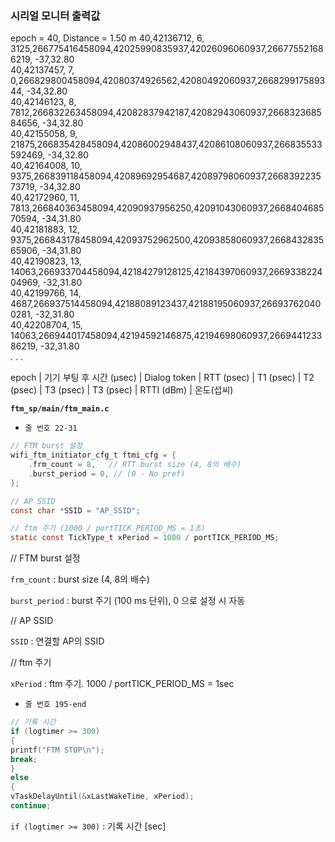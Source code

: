 ### 시리얼 모니터 출력값    
   
epoch = 40, Distance = 1.50 m
40,42136712,     6,   3125,266775416458094,42025990835937,42026096060937,266775521686219,   -37,32.80  
40,42137457,     7,      0,266829800458094,42080374926562,42080492060937,266829917589344,   -34,32.80  
40,42146123,     8,   7812,266832263458094,42082837942187,42082943060937,266832368584656,   -34,32.80  
40,42155058,     9,  21875,266835428458094,42086002948437,42086108060937,266835533592469,   -34,32.80  
40,42164008,    10,   9375,266839118458094,42089692954687,42089798060937,266839223573719,   -34,32.80  
40,42172960,    11,   7813,266840363458094,42090937956250,42091043060937,266840468570594,   -34,31.80  
40,42181883,    12,   9375,266843178458094,42093752962500,42093858060937,266843283565906,   -34,31.80  
40,42190823,    13,  14063,266933704458094,42184279128125,42184397060937,266933822404969,   -32,31.80  
40,42199766,    14,   4687,266937514458094,42188089123437,42188195060937,266937620400281,   -32,31.80  
40,42208704,    15,  14063,266944017458094,42194592146875,42194698060937,266944123386219,   -32,31.80  
.
.
.

epoch | 기기 부팅 후 시간 (µsec) | Dialog token | RTT (psec) | T1 (psec) | T2 (psec) | T3 (psec) | T3 (psec) | RTTI (dBm) | 온도(섭씨)  


**`ftm_sp/main/ftm_main.c`**

- `줄 번호 22-31`

```c
// FTM burst 설정
wifi_ftm_initiator_cfg_t ftmi_cfg = {
    .frm_count = 8,   // RTT burst size (4, 8의 배수)
    .burst_period = 0, // (0 - No pref)
};

// AP SSID
const char *SSID = "AP_SSID";

// ftm 주기 (1000 / portTICK_PERIOD_MS = 1초)
static const TickType_t xPeriod = 1000 / portTICK_PERIOD_MS;
```

// FTM burst 설정

`frm_count` : burst size (4, 8의 배수)

`burst_period` : burst 주기 (100 ms 단위), 0 으로 설정 시 자동

// AP SSID 

`SSID` : 연결할 AP의 SSID

// ftm 주기

`xPeriod` : ftm 주기. 1000 / portTICK_PERIOD_MS = 1sec

- `줄 번호 195-end`

```c
// 기록 시간
if (logtimer >= 300)
{
printf("FTM STOP\n");
break;
}
else
{
vTaskDelayUntil(&xLastWakeTime, xPeriod);
continue;
```

`if (logtimer >= 300)` : 기록 시간 [sec]
